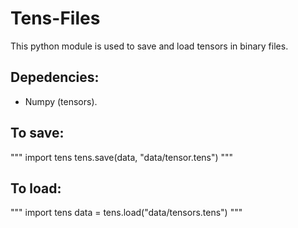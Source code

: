 # Tens-Files
This python module is used to save and load tensors in binary files. 

## Depedencies:
- Numpy (tensors).

## To save:
"""
import tens
tens.save(data, "data/tensor.tens")
"""

## To load:
"""
import tens
data = tens.load("data/tensors.tens")
"""

